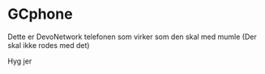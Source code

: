 # GCphone
Dette er DevoNetwork telefonen som virker som den skal med mumle (Der skal ikke rodes med det)

Hyg jer

